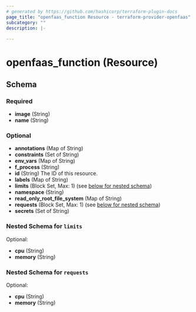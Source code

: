 ```yaml
---
# generated by https://github.com/hashicorp/terraform-plugin-docs
page_title: "openfaas_function Resource - terraform-provider-openfaas"
subcategory: ""
description: |-
  
---
```


# openfaas_function (Resource)





<!-- schema generated by tfplugindocs -->
## Schema

### Required

- **image** (String)
- **name** (String)

### Optional

- **annotations** (Map of String)
- **constraints** (Set of String)
- **env_vars** (Map of String)
- **f_process** (String)
- **id** (String) The ID of this resource.
- **labels** (Map of String)
- **limits** (Block Set, Max: 1) (see [below for nested schema](#nestedblock--limits))
- **namespace** (String)
- **read_only_root_file_system** (Map of String)
- **requests** (Block Set, Max: 1) (see [below for nested schema](#nestedblock--requests))
- **secrets** (Set of String)

<a id="nestedblock--limits"></a>
### Nested Schema for `limits`

Optional:

- **cpu** (String)
- **memory** (String)


<a id="nestedblock--requests"></a>
### Nested Schema for `requests`

Optional:

- **cpu** (String)
- **memory** (String)


